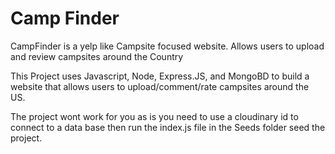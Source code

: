 # Camp Finder
 CampFinder is a yelp like Campsite focused website. Allows users to upload and review campsites around the Country 

This Project uses Javascript, Node, Express.JS, and MongoBD to build a website that allows users to upload/comment/rate campsites around the US.

The project wont work for you as is you need to use a cloudinary id to connect to a data base then run the index.js file in the Seeds folder seed the project. 


